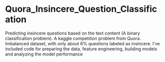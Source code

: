# Quora_Insincere_Question_Classification
Predicting insincere questions based on the text content (A binary classification problem). A kaggle competition problem from Quora. Imbalanced dataset, with only about 6% questions labeled as insincere.
I've included code for preparing the data, feature engineering, building models and analyzing the model performance 

